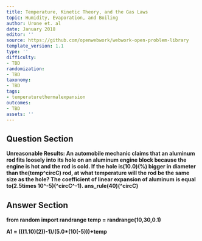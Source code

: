 ```yaml
---
title: Temperature, Kinetic Theory, and the Gas Laws
topic: Humidity, Evaporation, and Boiling
author: Urone et. al
date: January 2018
editor: ''
source: https://github.com/openwebwork/webwork-open-problem-library
template_version: 1.1
type: ''
difficulty:
- TBD
randomization:
- TBD
taxonomy:
- TBD
tags:
- temperaturethermalexpansion
outcomes:
- TBD
assets: ''
---
```


## Question Section 

<b>
<b>Unreasonable Results:<b> An automobile mechanic claims that an aluminum rod fits loosely into its hole on an aluminum engine block because the engine is hot and the rod is cold. If the hole is(10.0)(%) bigger in diameter than the(temp^circC) rod, at what temperature will the rod be the same size as the hole? The coefficient of linear expansion of aluminum is equal to(2.5times 10^-5)(^circC^-1).
ans_rule(40)(^circC)



## Answer Section

from random import randrange
temp = randrange(10,30,0.1)

A1 = (((1.10)**(2))-1)/(5.0*(10**(-5)))+temp